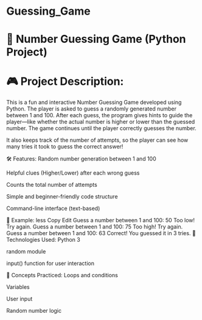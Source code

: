 # Guessing_Game
# 🔢 Number Guessing Game (Python Project)
# 🎮 Project Description:
This is a fun and interactive Number Guessing Game developed using Python. The player is asked to guess a randomly generated number between 1 and 100. After each guess, the program gives hints to guide the player—like whether the actual number is higher or lower than the guessed number. The game continues until the player correctly guesses the number.

It also keeps track of the number of attempts, so the player can see how many tries it took to guess the correct answer!

🛠️ Features:
Random number generation between 1 and 100

Helpful clues (Higher/Lower) after each wrong guess

Counts the total number of attempts

Simple and beginner-friendly code structure

Command-line interface (text-based)

📌 Example:
less
Copy
Edit
Guess a number between 1 and 100: 50
Too low! Try again.
Guess a number between 1 and 100: 75
Too high! Try again.
Guess a number between 1 and 100: 63
Correct! You guessed it in 3 tries.
🚀 Technologies Used:
Python 3

random module

input() function for user interaction

🧠 Concepts Practiced:
Loops and conditions

Variables

User input

Random number logic

